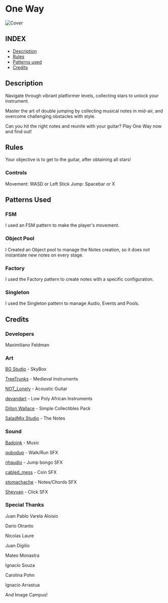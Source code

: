 # One Way

![Cover](https://github.com/Maxi-F/one-way/assets/21026390/ea270e92-d128-4f43-b4a9-d1f04d4d9de8)

## INDEX
 - [Description](#description)
 - [Rules](#rules)
 - [Patterns used](#patterns-used)
 - [Credits](#Credits)

## Description
Navigate through vibrant platformer levels, collecting stars to unlock your instrument. 

Master the art of double jumping by collecting musical notes in mid-air, and overcome challenging obstacles with style. 

Can you hit the right notes and reunite with your guitar? Play One Way now and find out!

## Rules
Your objective is to get to the guitar, after obtaining all stars!

### Controls
​Movement: WASD or Left Stick
​Jump: Spacebar or X

## Patterns Used
### FSM
I used an FSM pattern to make the player's movement.

### Object Pool
I Created an Object pool to manage the Notes creation, so it does not instantiate new notes on every stage.

### Factory
I used the Factory pattern to create notes with a specific configuration.

### Singleton
I used the Singleton pattern to manage Audio, Events and Pools.

## Credits

### Developers
Maximiliano Feldman

### Art
[BG Studio](https://assetstore.unity.com/publishers/43823) - SkyBox

[TreeTrunks](https://assetstore.unity.com/publishers/56193) - Medieval Instruments

[NOT_Lonely](https://assetstore.unity.com/publishers/5889) - Acoustic Guitar

[devandart](https://assetstore.unity.com/publishers/3901) - Low Poly African Instruments

[Dillon Wallace](https://assetstore.unity.com/publishers/12599) - Simple Collectibles Pack

[SaladMix Studio](https://assetstore.unity.com/publishers/6947) - The Notes

### Sound
[Badoink](https://freesound.org/people/BaDoink/) - Music

[qubodup](https://freesound.org/people/qubodup/) - Walk/Run SFX

[nhaudio](https://freesound.org/people/nhaudio/) - Jump bongo SFX

[cabled_mess](https://freesound.org/people/cabled_mess/) - Coin SFX

[stomachache](https://freesound.org/people/stomachache/) - Notes/Chords SFX

[Sheyvan](https://freesound.org/people/Sheyvan/) - Click SFX

### Special Thanks
Juan Pablo Varela Aloisio

Dario Otranto

Nicolas Laure

Juan Digilio

Mateo Monastra

Ignacio Souza

Carolina Pohn

Ignacio Arrastua

And Image Campus!
